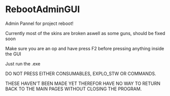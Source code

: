 # RebootAdminGUI
Admin Pannel for project reboot!

Currently most of the skins are broken aswell as some guns, should be fixed soon


Make sure you are an op and have press F2 before pressing anything inside the GUI


Just run the .exe



DO NOT PRESS EITHER CONSUMABLES, EXPLO_STW OR COMMANDS. 

THESE HAVEN'T BEEN MADE YET THEREFOR HAVE NO WAY TO RETURN BACK TO THE MAIN PAGES WITHOUT CLOSING THE PROGRAM.

